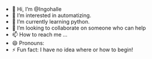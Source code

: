 - 👋 Hi, I’m @Ingohalle
- 👀 I’m interested in automatizing.
- 🌱 I’m currently learning python.
- 💞️ I’m looking to collaborate on someone who can help
- 📫 How to reach me ...
- 😄 Pronouns:
- ⚡ Fun fact: I have no idea where or how to begin!

<!---
Ingohalle/Ingohalle is a ✨ special ✨ repository because its `README.md` (this file) appears on your GitHub profile.
You can click the Preview link to take a look at your changes.
--->
